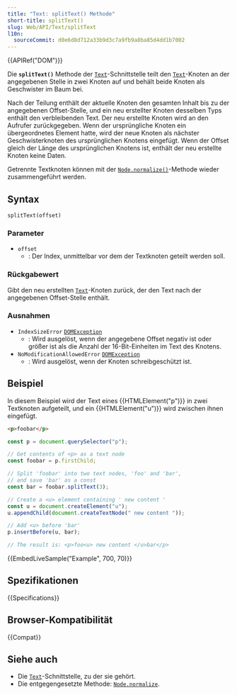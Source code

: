 ```yaml
---
title: "Text: splitText() Methode"
short-title: splitText()
slug: Web/API/Text/splitText
l10n:
  sourceCommit: d0e6d8d712a33b9d3c7a9fb9a8ba85d4dd1b7002
---
```


{{APIRef("DOM")}}

Die **`splitText()`** Methode der [`Text`](/de/docs/Web/API/Text)-Schnittstelle
teilt den [`Text`](/de/docs/Web/API/Text)-Knoten an der angegebenen Stelle in zwei Knoten auf und behält beide Knoten als Geschwister im Baum bei.

Nach der Teilung enthält der aktuelle Knoten den gesamten Inhalt
bis zu der angegebenen Offset-Stelle,
und ein neu erstellter Knoten desselben Typs enthält den verbleibenden Text.
Der neu erstellte Knoten wird an den Aufrufer zurückgegeben.
Wenn der ursprüngliche Knoten ein übergeordnetes Element hatte, wird der neue Knoten als nächster Geschwisterknoten des ursprünglichen Knotens eingefügt.
Wenn der Offset gleich der Länge des ursprünglichen Knotens ist,
enthält der neu erstellte Knoten keine Daten.

Getrennte Textknoten können mit der [`Node.normalize()`](/de/docs/Web/API/Node/normalize)-Methode
wieder zusammengeführt werden.

## Syntax

```js-nolint
splitText(offset)
```

### Parameter

- `offset`
  - : Der Index, unmittelbar vor dem der Textknoten geteilt werden soll.

### Rückgabewert

Gibt den neu erstellten [`Text`](/de/docs/Web/API/Text)-Knoten zurück, der den Text nach der angegebenen Offset-Stelle enthält.

### Ausnahmen

- `IndexSizeError` [`DOMException`](/de/docs/Web/API/DOMException)
  - : Wird ausgelöst, wenn der angegebene Offset negativ ist oder größer ist als die Anzahl der 16-Bit-Einheiten im Text des Knotens.
- `NoModificationAllowedError` [`DOMException`](/de/docs/Web/API/DOMException)
  - : Wird ausgelöst, wenn der Knoten schreibgeschützt ist.

## Beispiel

In diesem Beispiel wird der Text eines {{HTMLElement("p")}} in zwei Textknoten aufgeteilt, und ein
{{HTMLElement("u")}} wird zwischen ihnen eingefügt.

```html
<p>foobar</p>
```

```js
const p = document.querySelector("p");

// Get contents of <p> as a text node
const foobar = p.firstChild;

// Split 'foobar' into two text nodes, 'foo' and 'bar',
// and save 'bar' as a const
const bar = foobar.splitText(3);

// Create a <u> element containing ' new content '
const u = document.createElement("u");
u.appendChild(document.createTextNode(" new content "));

// Add <u> before 'bar'
p.insertBefore(u, bar);

// The result is: <p>foo<u> new content </u>bar</p>
```

{{EmbedLiveSample("Example", 700, 70)}}

## Spezifikationen

{{Specifications}}

## Browser-Kompatibilität

{{Compat}}

## Siehe auch

- Die [`Text`](/de/docs/Web/API/Text)-Schnittstelle, zu der sie gehört.
- Die entgegengesetzte Methode: [`Node.normalize`](/de/docs/Web/API/Node/normalize).
